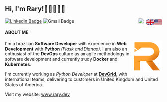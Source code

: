 ## Hi, I'm Rary!👋🏽👨🏽‍💻

<img align="right" width="25" src="img/american-flag.png">
<img align="right" width="25" src="img/british-flag.png">
<img align="right" width="25" src="img/brazilian-flag.png">

[![Linkedin Badge](https://img.shields.io/badge/-Rary%20Coringa-grey?style=flat&logo=Linkedin&logoColor=white&link=https://www.linkedin.com/in/rarygc/)](https://www.linkedin.com/in/rarygc/)
![Gmail Badge](https://img.shields.io/badge/-contact@rary.dev-grey?style=flat&logo=Gmail&logoColor=white)

#### ABOUT ME

<img align="right" width="100" src="img/r-orange.png">

I'm a brazilian **Software Developer** with experience in **Web Development** with **Python** *(Flask and Django)*. I am also an enthusiast of the **DevOps** culture as an agile methodology in software development and currently study **Docker** and **Kubernetes**.

I'm currently working as *Python Developer* at **[DevGrid](https://devgrid.co.uk)**, with international teams, delivering to customers in United Kingdom and United States of America.

Visit my website: www.rary.dev
